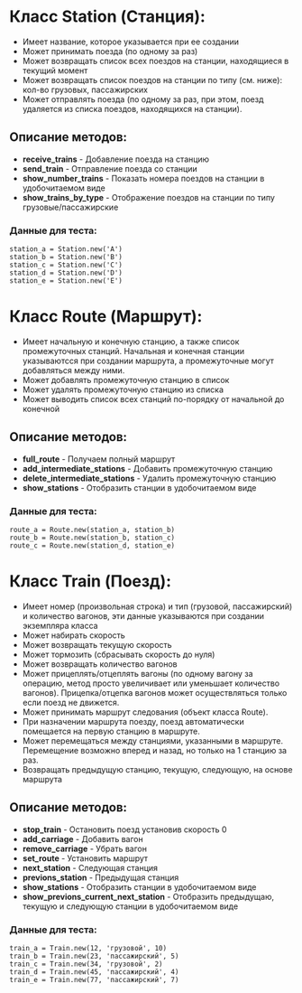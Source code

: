 # Класс Station (Станция):

- Имеет название, которое указывается при ее создании
- Может принимать поезда (по одному за раз)
- Может возвращать список всех поездов на станции, находящиеся в текущий момент
- Может возвращать список поездов на станции по типу (см. ниже): кол-во грузовых, пассажирских
- Может отправлять поезда (по одному за раз, при этом, поезд удаляется из списка поездов, находящихся на станции).

## Описание методов:
- **receive_trains** - Добавление поезда на станцию
- **send_train** - Отправление поезда со станции
- **show_number_trains** - Показать номера поездов на станции в удобочитаемом виде
- **show_trains_by_type** - Отображение поездов на станции по типу грузовые/пассажирские

### Данные для теста:
```
station_a = Station.new('A')
station_b = Station.new('B')
station_c = Station.new('C')
station_d = Station.new('D')
station_e = Station.new('E')
```

# Класс Route (Маршрут):

- Имеет начальную и конечную станцию, а также список промежуточных станций. Начальная и конечная станции указываютсся при создании маршрута, а промежуточные могут добавляться между ними.
- Может добавлять промежуточную станцию в список
- Может удалять промежуточную станцию из списка
- Может выводить список всех станций по-порядку от начальной до конечной

## Описание методов:
- **full_route** - Получаем полный маршрут
- **add_intermediate_stations** - Добавить промежуточную станцию
- **delete_intermediate_stations** - Удалить промежуточную станцию
- **show_stations** - Отобразить станции в удобочитаемом виде


### Данные для теста:
```
route_a = Route.new(station_a, station_b)
route_b = Route.new(station_b, station_c)
route_c = Route.new(station_d, station_e)
```

# Класс Train (Поезд):

- Имеет номер (произвольная строка) и тип (грузовой, пассажирский) и количество вагонов, эти данные указываются при создании экземпляра класса
- Может набирать скорость
- Может возвращать текущую скорость
- Может тормозить (сбрасывать скорость до нуля)
- Может возвращать количество вагонов
- Может прицеплять/отцеплять вагоны (по одному вагону за операцию, метод просто увеличивает или уменьшает количество вагонов). Прицепка/отцепка вагонов может осуществляться только если поезд не движется.
- Может принимать маршрут следования (объект класса Route). 
- При назначении маршрута поезду, поезд автоматически помещается на первую станцию в маршруте.
- Может перемещаться между станциями, указанными в маршруте. Перемещение возможно вперед и назад, но только на 1 станцию за раз.
- Возвращать предыдущую станцию, текущую, следующую, на основе маршрута

## Описание методов:
- **stop_train** - Остановить поезд установив скорость 0
- **add_carriage** - Добавить вагон
- **remove_carriage** - Убрать вагон
- **set_route** - Установить маршрут
- **next_station** - Следующая станция
- **previons_station** - Предыдущая станция
- **show_stations** - Отобразить станции в удобочитаемом виде
- **show_previons_current_next_station** - Отобразить предыдущаю, текущую и следующую станции в удобочитаемом виде


### Данные для теста:
```
train_a = Train.new(12, 'грузовой', 10)
train_b = Train.new(23, 'пассажирский', 5)
train_c = Train.new(34, 'грузовой', 2)
train_d = Train.new(45, 'пассажирский', 4)
train_e = Train.new(77, 'пассажирский', 7)
```
